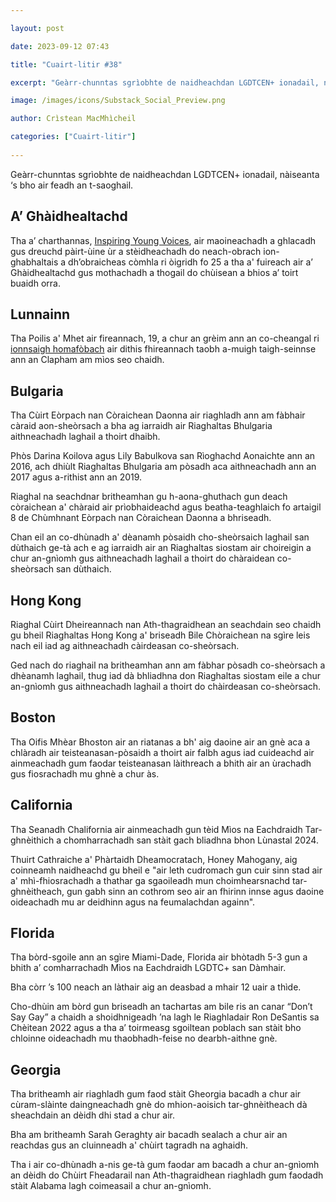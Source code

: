 ```yaml
---

layout: post

date: 2023-09-12 07:43

title: "Cuairt-litir #38"

excerpt: "Geàrr-chunntas sgrìobhte de naidheachdan LGDTCEN+ ionadail, nàiseanta ‘s bho air feadh an t-saoghail."

image: /images/icons/Substack_Social_Preview.png

author: Crìstean MacMhìcheil

categories: ["Cuairt-litir"]
  
---
```


Geàrr-chunntas sgrìobhte de naidheachdan LGDTCEN+ ionadail, nàiseanta ‘s bho air feadh an t-saoghail.

## A’ Ghàidhealtachd

Tha a’ charthannas, <a href="https://www.inspiringyoungvoices.org/">Inspiring Young Voices</a>, air maoineachadh a ghlacadh gus dreuchd pàirt-ùine ùr a stèidheachadh do neach-obrach ion-ghabhaltais a dh’obraicheas còmhla ri òigridh fo 25 a tha a' fuireach air a’ Ghàidhealtachd gus mothachadh a thogail do chùisean a bhios a’ toirt buaidh orra.

## Lunnainn

Tha Poilis a' Mhet air fireannach, 19, a chur an grèim ann an co-cheangal ri <a href="https://angeidhealur.scot/2023-08-15-cuairt-litir-30/">ionnsaigh homafòbach</a> air dithis fhireannach taobh a-muigh taigh-seinnse ann an Clapham am mìos seo chaidh.

## Bulgaria

Tha Cùirt Eòrpach nan Còraichean Daonna air riaghladh ann am fàbhair càraid aon-sheòrsach a bha ag iarraidh air Riaghaltas Bhulgaria aithneachadh laghail a thoirt dhaibh.

Phòs Darina Koilova agus Lily Babulkova san Rìoghachd Aonaichte ann an 2016, ach dhiùlt Riaghaltas Bhulgaria am pòsadh aca aithneachadh ann an 2017 agus a-rithist ann an 2019.

Riaghal na seachdnar britheamhan gu h-aona-ghuthach gun deach còraichean a' chàraid air prìobhaideachd agus beatha-teaghlaich fo artaigil 8 de Chùmhnant Eòrpach nan Còraichean Daonna a bhriseadh.

Chan eil an co-dhùnadh a' dèanamh pòsaidh cho-sheòrsaich laghail san dùthaich ge-tà ach e ag iarraidh air an Riaghaltas siostam air choireigin a chur an-gnìomh gus aithneachadh laghail a thoirt do chàraidean co-sheòrsach san dùthaich.

## Hong Kong

Riaghal Cùirt Dheireannach nan Ath-thagraidhean an seachdain seo chaidh gu bheil Riaghaltas Hong Kong a' briseadh Bile Chòraichean na sgìre leis nach eil iad ag aithneachadh càirdeasan co-sheòrsach.

Ged nach do riaghail na britheamhan ann am fàbhar pòsadh co-sheòrsach a dhèanamh laghail, thug iad dà bhliadhna don Riaghaltas siostam eile a chur an-gnìomh gus aithneachadh laghail a thoirt do chàirdeasan co-sheòrsach.

## Boston

Tha Oifis Mhèar Bhoston air an riatanas a bh' aig daoine air an gnè aca a chlàradh air teisteanasan-pòsaidh a thoirt air falbh agus iad cuideachd air ainmeachadh gum faodar teisteanasan làithreach a bhith air an ùrachadh gus fiosrachadh mu ghnè a chur às.

## California

Tha Seanadh Chalifornia air ainmeachadh gun tèid Mìos na Eachdraidh Tar-ghnèithich a chomharrachadh san stàit gach bliadhna bhon Lùnastal 2024.

Thuirt Cathraiche a' Phàrtaidh Dheamocratach, Honey Mahogany, aig coinneamh naidheachd gu bheil e "air leth cudromach gun cuir sinn stad air a' mhì-fhiosrachadh a thathar ga sgaoileadh mun choimhearsnachd tar-ghnèitheach, gun gabh sinn an cothrom seo air an fhirinn innse agus daoine oideachadh mu ar deidhinn agus na feumalachdan againn".

## Florida

Tha bòrd-sgoile ann an sgìre Miami-Dade, Florida air bhòtadh 5-3 gun a bhith a’ comharrachadh Mìos na Eachdraidh LGDTC+ san Dàmhair.

Bha còrr ’s 100 neach an làthair aig an deasbad a mhair 12 uair a thìde.

Cho-dhùin am bòrd gun briseadh an tachartas am bile ris an canar “Don’t Say Gay” a chaidh a shoidhnigeadh ’na lagh le Riaghladair Ron DeSantis sa Chèitean 2022 agus a tha a’ toirmeasg sgoiltean poblach san stàit bho chloinne oideachadh mu thaobhadh-feise no dearbh-aithne gnè.

## Georgia

Tha britheamh air riaghladh gum faod stàit Gheorgia bacadh a chur air cùram-slàinte daingneachadh gnè do mhion-aoisich tar-ghnèitheach dà sheachdain an dèidh dhi stad a chur air.

Bha am britheamh Sarah Geraghty air bacadh sealach a chur air an reachdas gus an cluinneadh a' chùirt tagradh na aghaidh.

Tha i air co-dhùnadh a-nis ge-tà gum faodar am bacadh a chur an-gnìomh an dèidh do Chùirt Fheadarail nan Ath-thagraidhean riaghladh gum faodadh stàit Alabama lagh coimeasail a chur an-gnìomh.